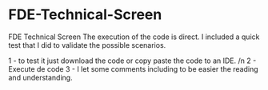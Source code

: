 # FDE-Technical-Screen
FDE Technical Screen
The execution of the code is direct.
I included a quick test that I did to validate the possible scenarios.

1 - to test it just download the code or copy paste the code to an IDE.
/n 2 - Execute de code
3 - I let some comments including to be easier the reading and understanding.
